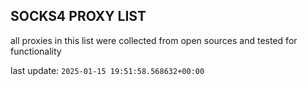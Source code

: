 ## SOCKS4 PROXY LIST

all proxies in this list were collected from open sources and tested for functionality

last update: `2025-01-15 19:51:58.568632+00:00`